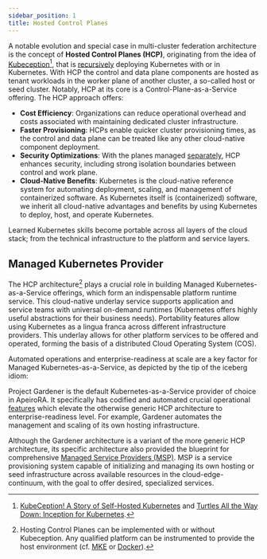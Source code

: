 ```yaml
---
sidebar_position: 1
title: Hosted Control Planes
---
```


A notable evolution and special case in multi-cluster federation architecture is the concept of **Hosted Control Planes (HCP)**, originating from the idea of [Kubeception](https://gardener.cloud/docs/getting-started/architecture/)[^1], that is [recursively](./..//control-planes/index.md#interactions-of-planes) deploying Kubernetes with or in Kubernetes. With HCP the control and data plane components are hosted as tenant workloads in the worker plane of another cluster, a so-called host or seed cluster. Notably, HCP at its core is a Control-Plane-as-a-Service offering. The HCP approach offers:

- **Cost Efficiency**: Organizations can reduce operational overhead and costs associated with maintaining dedicated cluster infrastructure.
- **Faster Provisioning**: HCPs enable quicker cluster provisioning times, as the control and data plane can be treated like any other cloud-native component deployment.
- **Security Optimizations**: With the planes managed [separately](./../control-planes/crt.md), HCP enhances security, including strong isolation boundaries between control and work plane.
- **Cloud-Native Benefits**: Kubernetes is the cloud-native reference system for automating deployment, scaling, and management of containerized software. As Kubernetes itself is (containerized) software, we inherit all cloud-native advantages and benefits by using Kubernetes to deploy, host, and operate Kubernetes.

<ApeiroFigure src="/multi-cluster-federation/img/hcp.svg"
  alt="Hosted Control Planes"
  caption="Hosted Control Planes"
  width="100%"/>

Learned Kubernetes skills become portable across all layers of the cloud stack; from the technical infrastructure to the platform and service layers.

[^1]: [KubeCeption! A Story of Self-Hosted Kubernetes](https://www.youtube.com/watch?v=EbNxGK9MwN4) and [Turtles All the Way Down: Inception for Kubernetes](https://www.youtube.com/watch?v=DFz9qhUvO3U).

## Managed Kubernetes Provider

The HCP architecture[^2] plays a crucial role in building Managed Kubernetes-as-a-Service offerings, which form an indispensable platform runtime service. This cloud-native underlay service supports application and service teams with universal on-demand runtimes (Kubernetes offers highly useful abstractions for their business needs). Portability features allow using Kubernetes as a lingua franca across different infrastructure providers. This underlay allows for other platform services to be offered and operated, forming the basis of a distributed Cloud Operating System (COS).

Automated operations and enterprise-readiness at scale are a key factor for Managed Kubernetes-as-a-Service, as depicted by the tip of the iceberg idiom:

<ApeiroFigure src="/multi-cluster-federation/img/operating-apps.png"
  alt="Operating K8s"
  caption="Operating K8s"
  source="Gardener documentation"
  width="100%" style="max-width: 300px;"/>


Project <Project>Gardener</Project> is the default Kubernetes-as-a-Service provider of choice in ApeiroRA. It specifically has codified and automated crucial operational [features](https://gardener.cloud/docs/gardener/) which elevate the otherwise generic HCP architecture to enterprise-readiness level. For example, Gardener automates the management and scaling of its own hosting infrastructure.

Although the Gardener architecture is a variant of the more generic HCP architecture, its specific architecture also provided the blueprint for comprehensive [Managed Service Providers (MSP)](./../services/managed-service-provider-pattern.md). MSP is a service provisioning system capable of initializing and managing its own hosting or seed infrastructure across available resources in the cloud-edge-continuum, with the goal to offer desired, specialized services.

<ApeiroFigure src="/multi-cluster-federation/img/gardener.svg"
  alt="Gardener Schematics"
  caption="Gardener Schematics"
  width="100%"/>

[^2]: Hosting Control Planes can be implemented with or without Kubeception. Any qualified platform can be instrumented to provide the host environment (cf. [MKE](https://d2iq.com/blog/introducing-mesosphere-kubernetes-engine-mke) or [Docker](https://www.docker.com/resources/kubernetes-and-docker/)).